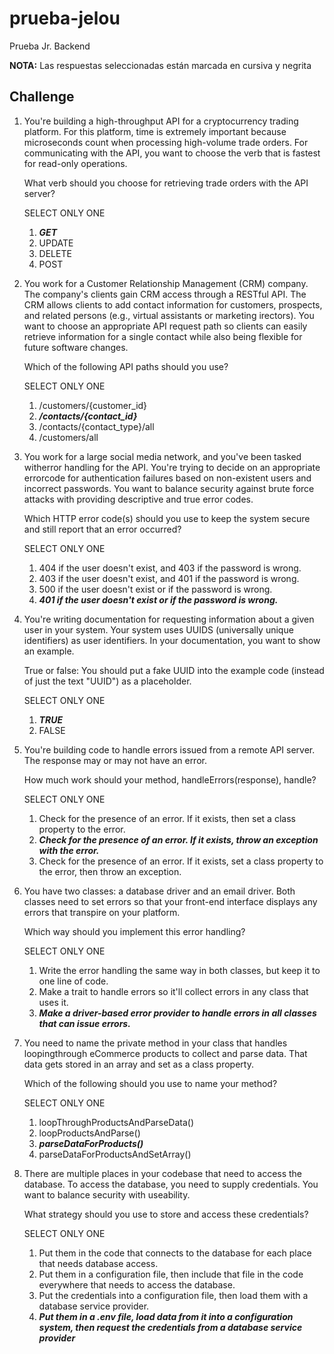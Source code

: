 # prueba-jelou

Prueba Jr. Backend

**NOTA:** Las respuestas seleccionadas están marcada en cursiva y negrita

## Challenge

1. You're building a high-throughput API for a cryptocurrency trading platform. For this platform, time is extremely important because microseconds count when processing high-volume trade orders. For communicating with the API, you want to choose the verb that is fastest for read-only operations.

   What verb should you choose for retrieving trade orders with the API server?

   SELECT ONLY ONE

   1. **_GET_**
   2. UPDATE
   3. DELETE
   4. POST

2. You work for a Customer Relationship Management (CRM) company. The company's clients gain CRM access through a RESTful API. The CRM allows clients to add contact information for customers, prospects, and related persons (e.g., virtual assistants or marketing irectors). You want to choose an appropriate API request path so clients can easily retrieve information for a single contact while also being flexible for future software changes.

   Which of the following API paths should you use?

   SELECT ONLY ONE

   1. /customers/{customer_id}
   2. **_/contacts/{contact_id}_**
   3. /contacts/{contact_type}/all
   4. /customers/all

3. You work for a large social media network, and you've been tasked witherror handling for the API. You're trying to decide on an appropriate errorcode for authentication failures based on non-existent users and incorrect passwords. You want to balance security against brute force attacks with providing descriptive and true error codes.

   Which HTTP error code(s) should you use to keep the system secure and still report that an error occurred?

   SELECT ONLY ONE

   1. 404 if the user doesn't exist, and 403 if the password is wrong.
   2. 403 if the user doesn't exist, and 401 if the password is wrong.
   3. 500 if the user doesn't exist or if the password is wrong.
   4. **_401 if the user doesn't exist or if the password is wrong._**

4. You're writing documentation for requesting information about a given user in your system. Your system uses UUIDS (universally unique identifiers) as user identifiers. In your documentation, you want to show an example.

   True or false: You should put a fake UUID into the example code (instead of just the text "UUID") as a placeholder.

   SELECT ONLY ONE

   1. **_TRUE_**
   2. FALSE

5. You're building code to handle errors issued from a remote API server. The response may or may not have an error.

   How much work should your method, handleErrors(response), handle?

   SELECT ONLY ONE

   1. Check for the presence of an error. If it exists, then set a class property to the error.
   2. **_Check for the presence of an error. If it exists, throw an exception with the error._**
   3. Check for the presence of an error. If it exists, set a class property to the error, then throw an exception.

6. You have two classes: a database driver and an email driver. Both classes need to set errors so that your front-end interface displays any errors that transpire on your platform.

   Which way should you implement this error handling?

   SELECT ONLY ONE

   1. Write the error handling the same way in both classes, but keep it to one line of code.
   2. Make a trait to handle errors so it'll collect errors in any class that uses it.
   3. **_Make a driver-based error provider to handle errors in all classes that can issue errors._**

7. You need to name the private method in your class that handles loopingthrough eCommerce products to collect and parse data. That data gets stored in an array and set as a class property.

   Which of the following should you use to name your method?

   SELECT ONLY ONE

   1. loopThroughProductsAndParseData()
   2. loopProductsAndParse()
   3. **_parseDataForProducts()_**
   4. parseDataForProductsAndSetArray()

8. There are multiple places in your codebase that need to access the database. To access the database, you need to supply credentials. You want to balance security with useability.

   What strategy should you use to store and access these credentials?

   SELECT ONLY ONE

   1. Put them in the code that connects to the database for each place that needs database access.
   2. Put them in a configuration file, then include that file in the code everywhere that needs to access the database.
   3. Put the credentials into a configuration file, then load them with a database service provider.
   4. **_Put them in a .env file, load data from it into a configuration system, then request the credentials from a database service provider_**
